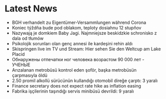 # Latest News
-  BGH verhandelt zu Eigentümer-Versammlungen während Corona
-  Koniec týždňa bude pod oblakom, teploty dosiahnu 12 stupňov
-  Nazywają je domkiem Baby Jagi. Najmniejsze beskidzkie schronisko z dala od tłumów
-  Psikolojik sorunları olan genç annesi ile kardeşini rehin aldı
-  Skispringen live im TV und Stream: Hier sehen Sie den Weltcup am Lake Placid
-  Обнаружены отпечатки ног человека возрастом 90 000 лет - УЧЕНЫЕ
-  Arızalanan metrobüsü kontrol eden şoför, başka metrobüsün çarpmasıyla öldü
-  2.50 promil alkollü sürücünün kullandığı otomobil direğe çarptı: 3 yaralı
-  Finance secretary does not expect rate hike as inflation easing
-  Fabrika işçilerinin taşındığı servis minibüsü devrildi: 9 yaralı
